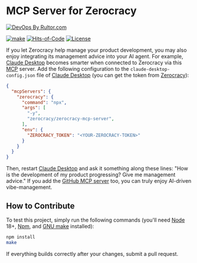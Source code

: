 # MCP Server for Zerocracy

[![DevOps By Rultor.com](https://www.rultor.com/b/zerocracy/zerocracy-mcp-server)](https://www.rultor.com/p/zerocracy/zerocracy-mcp-server)

[![make](https://github.com/zerocracy/zerocracy-mcp-server/actions/workflows/make.yml/badge.svg)](https://github.com/zerocracy/zerocracy-mcp-server/actions/workflows/make.yml)
[![Hits-of-Code](https://hitsofcode.com/github/zerocracy/zerocracy-mcp-server)](https://hitsofcode.com/view/github/zerocracy/zerocracy-mcp-server)
[![License](https://img.shields.io/badge/license-MIT-green.svg)](https://github.com/zerocracy/zerocracy-mcp-server/blob/master/LICENSE.txt)

If you let Zerocracy help manage your product development,
you may also enjoy integrating its management advice into your
AI agent. For example, [Claude Desktop] becomes smarter when connected
to Zerocracy via this [MCP] server.
Add the following configuration to the `claude-desktop-config.json` file
of [Claude Desktop] (you can get the token from [Zerocracy]):

```json
{
  "mcpServers": {
    "zerocracy": {
      "command": "npx",
      "args": [
        "-y",
        "zerocracy/zerocracy-mcp-server",
      ],
      "env": {
        "ZEROCRACY_TOKEN": "<YOUR-ZEROCRACY-TOKEN>"
      }
    }
  }
}
```

Then, restart [Claude Desktop] and ask it something along these lines:
"How is the development of my product progressing? Give me management advice."
If you add the [GitHub MCP server] too,
you can truly enjoy AI-driven vibe-management.

## How to Contribute

To test this project, simply run the following commands (you'll need
[Node] 18+, [Npm], and [GNU make] installed):

```bash
npm install
make
```

If everything builds correctly after your changes, submit a pull request.

[MCP]: https://modelcontextprotocol.io/
[Npm]: https://www.npmjs.com/
[Node]: https://nodejs.org/en
[Claude Desktop]: https://claude.ai/download
[Zerocracy]: https://www.zerocracy.com
[GNU make]: https://www.gnu.org/software/make/
[GitHub MCP server]: https://github.com/github/github-mcp-server
